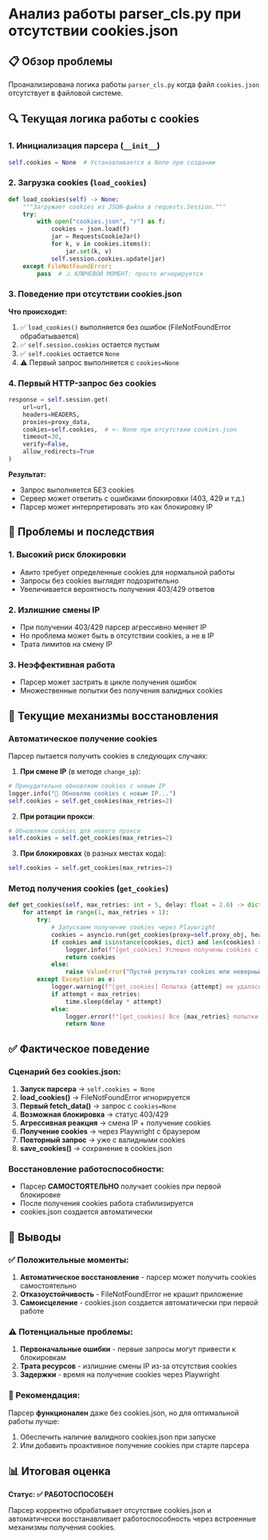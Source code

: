 # Анализ работы parser_cls.py при отсутствии cookies.json

## 📋 Обзор проблемы

Проанализирована логика работы `parser_cls.py` когда файл `cookies.json` отсутствует в файловой системе.

## 🔍 Текущая логика работы с cookies

### 1. Инициализация парсера (`__init__`)
```python
self.cookies = None  # Устанавливается в None при создании
```

### 2. Загрузка cookies (`load_cookies`)
```python
def load_cookies(self) -> None:
    """Загружает cookies из JSON-файла в requests.Session."""
    try:
        with open("cookies.json", "r") as f:
            cookies = json.load(f)
            jar = RequestsCookieJar()
            for k, v in cookies.items():
                jar.set(k, v)
            self.session.cookies.update(jar)
    except FileNotFoundError:
        pass  # ⚠️ КЛЮЧЕВОЙ МОМЕНТ: просто игнорируется
```

### 3. Поведение при отсутствии cookies.json

**Что происходит:**
1. ✅ `load_cookies()` выполняется без ошибок (FileNotFoundError обрабатывается)
2. ✅ `self.session.cookies` остается пустым
3. ✅ `self.cookies` остается `None`
4. ⚠️ Первый запрос выполняется с `cookies=None`

### 4. Первый HTTP-запрос без cookies

```python
response = self.session.get(
    url=url,
    headers=HEADERS,
    proxies=proxy_data,
    cookies=self.cookies,  # <- None при отсутствии cookies.json
    timeout=30,
    verify=False,
    allow_redirects=True
)
```

**Результат:**
- Запрос выполняется БЕЗ cookies
- Сервер может ответить с ошибками блокировки (403, 429 и т.д.)
- Парсер может интерпретировать это как блокировку IP

## 🚨 Проблемы и последствия

### 1. Высокий риск блокировки
- Авито требует определенные cookies для нормальной работы
- Запросы без cookies выглядят подозрительно
- Увеличивается вероятность получения 403/429 ответов

### 2. Излишние смены IP
- При получении 403/429 парсер агрессивно меняет IP
- Но проблема может быть в отсутствии cookies, а не в IP
- Трата лимитов на смену IP

### 3. Неэффективная работа
- Парсер может застрять в цикле получения ошибок
- Множественные попытки без получения валидных cookies

## 🔧 Текущие механизмы восстановления

### Автоматическое получение cookies
Парсер пытается получить cookies в следующих случаях:

1. **При смене IP** (в методе `change_ip`):
```python
# Принудительно обновляем cookies с новым IP
logger.info("🍪 Обновляю cookies с новым IP...")
self.cookies = self.get_cookies(max_retries=2)
```

2. **При ротации прокси**:
```python
# Обновляем cookies для нового прокси
self.cookies = self.get_cookies(max_retries=2)
```

3. **При блокировках** (в разных местах кода):
```python
self.cookies = self.get_cookies(max_retries=2)
```

### Метод получения cookies (`get_cookies`)
```python
def get_cookies(self, max_retries: int = 5, delay: float = 2.0) -> dict | None:
    for attempt in range(1, max_retries + 1):
        try:
            # Запускаем получение cookies через Playwright
            cookies = asyncio.run(get_cookies(proxy=self.proxy_obj, headless=True))
            if cookies and isinstance(cookies, dict) and len(cookies) > 0:
                logger.info(f"[get_cookies] Успешно получены cookies с попытки {attempt}")
                return cookies
            else:
                raise ValueError("Пустой результат cookies или неверный формат")
        except Exception as e:
            logger.warning(f"[get_cookies] Попытка {attempt} не удалась: {e}")
            if attempt < max_retries:
                time.sleep(delay * attempt)
            else:
                logger.error(f"[get_cookies] Все {max_retries} попытки не удались")
                return None
```

## ✅ Фактическое поведение

### Сценарий без cookies.json:

1. **Запуск парсера** → `self.cookies = None`
2. **load_cookies()** → FileNotFoundError игнорируется
3. **Первый fetch_data()** → запрос с `cookies=None`
4. **Возможная блокировка** → статус 403/429
5. **Агрессивная реакция** → смена IP + получение cookies
6. **Получение cookies** → через Playwright с браузером
7. **Повторный запрос** → уже с валидными cookies
8. **save_cookies()** → сохранение в cookies.json

### Восстановление работоспособности:
- Парсер **САМОСТОЯТЕЛЬНО** получает cookies при первой блокировке
- После получения cookies работа стабилизируется
- cookies.json создается автоматически

## 🎯 Выводы

### ✅ Положительные моменты:
1. **Автоматическое восстановление** - парсер может получить cookies самостоятельно
2. **Отказоустойчивость** - FileNotFoundError не крашит приложение  
3. **Самоисцеление** - cookies.json создается автоматически при первой работе

### ⚠️ Потенциальные проблемы:
1. **Первоначальные ошибки** - первые запросы могут привести к блокировкам
2. **Трата ресурсов** - излишние смены IP из-за отсутствия cookies
3. **Задержки** - время на получение cookies через Playwright

### 🔧 Рекомендация:
Парсер **функционален** даже без cookies.json, но для оптимальной работы лучше:
1. Обеспечить наличие валидного cookies.json при запуске
2. Или добавить проактивное получение cookies при старте парсера

## 📊 Итоговая оценка

**Статус: ✅ РАБОТОСПОСОБЕН**

Парсер корректно обрабатывает отсутствие cookies.json и автоматически восстанавливает работоспособность через встроенные механизмы получения cookies.
